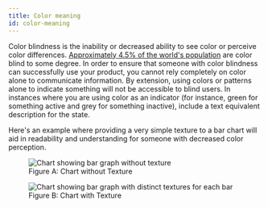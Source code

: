 ```yaml
---
title: Color meaning
id: color-meaning
---
```


Color blindness is the inability or decreased ability to see color or perceive
color differences. [Approximately 4.5% of the world's population](https://nei.nih.gov/health/color_blindness/facts_about) are color blind to some degree. In order to ensure that someone with color blindness can
successfully use your product, you cannot rely completely on color alone to
communicate information. By extension, using colors or patterns alone to
indicate something will not be accessible to blind users. In instances where
you are using color as an indicator (for instance, green for something active
and grey for something inactive), include a text equivalent description for the
state.

Here's an example where providing a very simple texture to a bar chart will aid in readability and understanding for someone with decreased color perception.

<figure>
  <img src="./images/color-meaning-solid.png" alt="Chart showing bar graph without texture"/>
  <figcaption>Figure A: Chart without Texture</figcaption>
</figure>

<figure>
  <img src="./images/color-meaning-texture.png" alt="Chart showing bar graph with distinct textures for each bar"/>
  <figcaption>Figure B: Chart with Texture </figcaption>
</figure>
